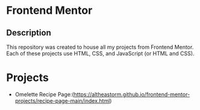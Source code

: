 # Frontend Mentor
## Description
This repository was created to house all my projects from Frontend Mentor. Each of these projects use HTML, CSS, and JavaScript (or HTML and CSS). 
# Projects
- Omelette Recipe Page:(https://altheastorm.github.io/frontend-mentor-projects/recipe-page-main/index.html) 
